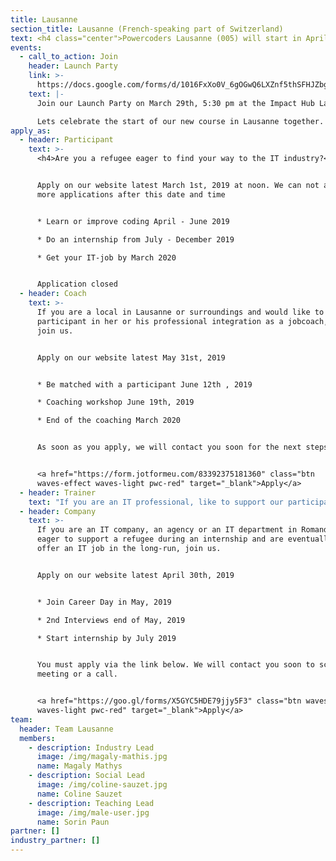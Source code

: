 ```yaml
---
title: Lausanne
section_title: Lausanne (French-speaking part of Switzerland)
text: <h4 class="center">Powercoders Lausanne (005) will start in April 2019.</h4>
events:
  - call_to_action: Join
    header: Launch Party
    link: >-
      https://docs.google.com/forms/d/1016FxXo0V_6gOGwQ6LXZnf5thSFHJZbgidzNlrpIaBI/edit
    text: |-
      Join our Launch Party on March 29th, 5:30 pm at the Impact Hub Lausanne.

      Lets celebrate the start of our new course in Lausanne together.
apply_as:
  - header: Participant
    text: >-
      <h4>Are you a refugee eager to find your way to the IT industry?</h4>


      Apply on our website latest March 1st, 2019 at noon. We can not accept any
      more applications after this date and time


      * Learn or improve coding April - June 2019

      * Do an internship from July - December 2019

      * Get your IT-job by March 2020


      Application closed
  - header: Coach
    text: >-
      If you are a local in Lausanne or surroundings and would like to support a
      participant in her or his professional integration as a jobcoach, please
      join us.


      Apply on our website latest May 31st, 2019


      * Be matched with a participant June 12th , 2019

      * Coaching workshop June 19th, 2019

      * End of the coaching March 2020


      As soon as you apply, we will contact you soon for the next steps.


      <a href="https://form.jotformeu.com/83392375181360" class="btn
      waves-effect waves-light pwc-red" target="_blank">Apply</a>
  - header: Trainer
    text: "If you are an IT professional, like to support our participants solving IT challenges and like to work in teams, join us. Check the job description here\r\n\n* Apply now\r\n* Get a slot in class from April 2019 - June 2019\r\n* Join graduation June 28th, 2019 (evening)\r\n\nPlease apply via the link below. We will contact you soon to present our curriculum.\n\n<a href=\"https://goo.gl/forms/aCR5QVVe66Spk8HG3\" class=\"btn waves-effect waves-light pwc-red\" target=\"_blank\">Apply</a>"
  - header: Company
    text: >-
      If you are an IT company, an agency or an IT department in Romandie, are
      eager to support a refugee during an internship and are eventually able to
      offer an IT job in the long-run, join us.


      Apply on our website latest April 30th, 2019


      * Join Career Day in May, 2019

      * 2nd Interviews end of May, 2019

      * Start internship by July 2019


      You must apply via the link below. We will contact you soon to schedule a
      meeting or a call.


      <a href="https://goo.gl/forms/X5GYC5HDE79jjy5F3" class="btn waves-effect
      waves-light pwc-red" target="_blank">Apply</a>
team:
  header: Team Lausanne
  members:
    - description: Industry Lead
      image: /img/magaly-mathis.jpg
      name: Magaly Mathys
    - description: Social Lead
      image: /img/coline-sauzet.jpg
      name: Coline Sauzet
    - description: Teaching Lead
      image: /img/male-user.jpg
      name: Sorin Paun
partner: []
industry_partner: []
---
```


